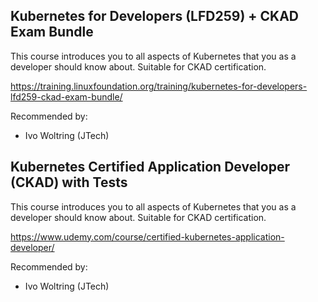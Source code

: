 ## Kubernetes for Developers (LFD259) + CKAD Exam Bundle
This course introduces you to all aspects of Kubernetes that you as a developer should know about. Suitable for CKAD certification.

https://training.linuxfoundation.org/training/kubernetes-for-developers-lfd259-ckad-exam-bundle/

Recommended by:
* Ivo Woltring (JTech)

## Kubernetes Certified Application Developer (CKAD) with Tests 
This course introduces you to all aspects of Kubernetes that you as a developer should know about. Suitable for CKAD certification.

https://www.udemy.com/course/certified-kubernetes-application-developer/

Recommended by:
* Ivo Woltring (JTech)

